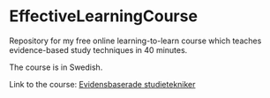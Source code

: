 # EffectiveLearningCourse
Repository for my free online learning-to-learn course which teaches evidence-based study techniques in 40 minutes.

The course is in Swedish.

Link to the course:
[Evidensbaserade studietekniker](https://qbl.sys.kth.se/sections/evidensbaserade_studietekniker/overview)
